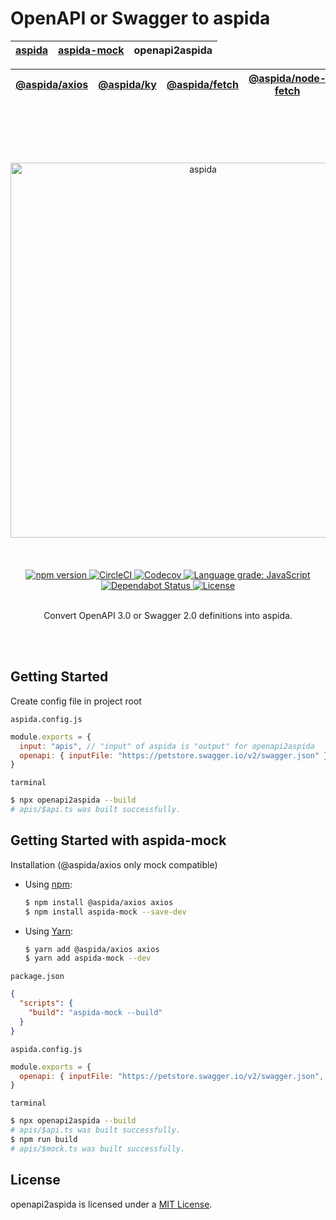 # OpenAPI or Swagger to aspida

| [aspida] | [aspida-mock] | openapi2aspida |
| -------- | ------------- | -------------- |


| [@aspida/axios] | [@aspida/ky] | [@aspida/fetch] | [@aspida/node-fetch] |
| --------------- | ------------ | --------------- | -------------------- |


<br />
<br />
<br />
<br />
<br />
<div align="center">
  <img src="https://aspidajs.github.io/aspida/logos/svg/black.svg" alt="aspida" title="aspida" width="600" />
</div>
<br />
<br />
<br />
<div align="center">
  <a href="https://www.npmjs.com/package/openapi2aspida">
    <img src="https://img.shields.io/npm/v/openapi2aspida" alt="npm version" />
  </a>
  <a href="https://circleci.com/gh/aspidajs/aspida">
    <img src="https://img.shields.io/circleci/build/github/aspidajs/aspida.svg?label=test" alt="CircleCI" />
  </a>
  <a href="https://codecov.io/gh/aspidajs/aspida">
    <img src="https://img.shields.io/codecov/c/github/aspidajs/aspida.svg" alt="Codecov" />
  </a>
  <a href="https://lgtm.com/projects/g/aspidajs/aspida/context:javascript">
    <img src="https://img.shields.io/lgtm/grade/javascript/g/aspidajs/aspida.svg" alt="Language grade: JavaScript" />
  </a>
  <a href="https://dependabot.com">
    <img src="https://api.dependabot.com/badges/status?host=github&repo=aspidajs/aspida" alt="Dependabot Status" />
  </a>
  <a href="https://github.com/aspidajs/aspida/blob/master/packages/openapi2aspida/LICENSE">
    <img src="https://img.shields.io/npm/l/openapi2aspida" alt="License" />
  </a>
</div>
<br />
<p align="center">Convert OpenAPI 3.0 or Swagger 2.0 definitions into aspida.</p>
<br />
<br />

## Getting Started

Create config file in project root

`aspida.config.js`

```js
module.exports = {
  input: "apis", // "input" of aspida is "output" for openapi2aspida
  openapi: { inputFile: "https://petstore.swagger.io/v2/swagger.json" } // Compatible with yaml/json of OpenAPI3.0/Swagger2.0
}
```

`tarminal`

```sh
$ npx openapi2aspida --build
# apis/$api.ts was built successfully.
```

## Getting Started with aspida-mock

Installation (@aspida/axios only mock compatible)

- Using [npm](https://www.npmjs.com/):

  ```sh
  $ npm install @aspida/axios axios
  $ npm install aspida-mock --save-dev
  ```

- Using [Yarn](https://yarnpkg.com/):

  ```sh
  $ yarn add @aspida/axios axios
  $ yarn add aspida-mock --dev
  ```

`package.json`

```json
{
  "scripts": {
    "build": "aspida-mock --build"
  }
}
```

`aspida.config.js`

```js
module.exports = {
  openapi: { inputFile: "https://petstore.swagger.io/v2/swagger.json", mock: true }
}
```

`tarminal`

```sh
$ npx openapi2aspida --build
# apis/$api.ts was built successfully.
$ npm run build
# apis/$mock.ts was built successfully.
```

## License

openapi2aspida is licensed under a [MIT License](https://github.com/aspidajs/aspida/blob/master/packages/openapi2aspida/LICENSE).

[aspida]: https://github.com/aspidajs/aspida/tree/master/packages/aspida
[aspida-mock]: https://github.com/aspidajs/aspida/tree/master/packages/aspida-mock
[@aspida/axios]: https://github.com/aspidajs/aspida/tree/master/packages/aspida-axios
[@aspida/ky]: https://github.com/aspidajs/aspida/tree/master/packages/aspida-ky
[@aspida/fetch]: https://github.com/aspidajs/aspida/tree/master/packages/aspida-fetch
[@aspida/node-fetch]: https://github.com/aspidajs/aspida/tree/master/packages/aspida-node-fetch
